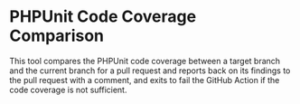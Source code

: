 # PHPUnit Code Coverage Comparison

This tool compares the PHPUnit code coverage between a target branch and the current branch for a pull request and reports back on its findings to the pull request with a comment, and exits to fail the GitHub Action if the code coverage is not sufficient.
